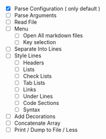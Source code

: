 - [x] Parse Configuration ( only default )
- [ ] Parse Arguments
- [ ] Read File
- [ ] Menu
  - [ ] Open All markdown files
  - [ ] Key selection
- [ ] Separate Into Lines
- [ ] Style Lines
    - [ ] Headers
    - [ ] Lists
    - [ ] Check Lists
    - [ ] Tab Lists
    - [ ] Links
    - [ ] Under Lines
    - [ ] Code Sections
    - [ ] Syntax
- [ ] Add Decorations
- [ ] Concatenate Array
- [ ] Print / Dump to File / Less
